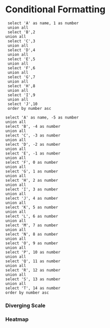 # Conditional Formatting

```numbers
 select 'A' as name, 1 as number
 union all
 select 'B',2
union all
 select 'C',3
 union all
 select 'D',4
 union all
 select 'E',5
 union all
 select 'F',6
 union all
 select 'G',7
 union all
 select 'H',8
 union all
 select 'I',9
 union all
 select 'J',10
 order by number asc
 ```

```negatives
select 'A' as name, -5 as number
union all
select 'B', -4 as number
union all
select 'C', -3 as number
union all
select 'D', -2 as number
union all
select 'E', -1 as number
union all
select 'F', 0 as number
union all
select 'G', 1 as number
union all
select 'H', 2 as number
union all
select 'I', 3 as number
union all
select 'J', 4 as number
union all
select 'K', 5 as number
union all
select 'L', 6 as number
union all
select 'M', 7 as number
union all
select 'N', 8 as number
union all
select 'O', 9 as number
union all
select 'P', 10 as number
union all
select 'Q', 11 as number
union all
select 'R', 12 as number
union all
select 'S', 13 as number
union all
select 'T', 14 as number
order by number asc
```

### Diverging Scale

<DataTable data={numbers}>
  <Column id=name/>
  <Column id=number contentType=colorscale scaleColor={['#6db678','white','#ce5050']}/>
</DataTable>


<DataTable data={negatives} rows=all>
  <Column id=name/>
  <Column id=number contentType=colorscale scaleColor={['#ce5050','white','#6db678']}
  colorMid=0/>
</DataTable>

### Heatmap

<DataTable data={numbers}>
  <Column id=name/>
  <Column id=number contentType=colorscale scaleColor={['#6db678','#ebbb38','#ce5050']}/>
</DataTable>


<DataTable data={numbers}>
  <Column id=name/>
  <Column id=number contentType=colorscale scaleColor={['#fff761','#5ba84c','#171566']}/>
</DataTable>